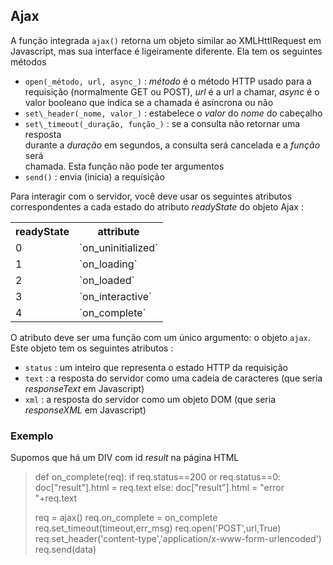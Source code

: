 Ajax
----

A função integrada `ajax()` retorna um objeto similar ao
XMLHttlRequest em Javascript, mas sua interface é ligeiramente
diferente. Ela tem os seguintes métodos

- `open(_método, url, async_)` : _método_ é o método HTTP usado para a  
  requisição (normalmente GET ou POST), _url_ é a url a chamar, _async_ é o  
  valor booleano que indica se a chamada é asíncrona ou não  
- `set\_header(_nome, valor_)` : estabelece o _valor_ do _nome_ do cabeçalho  
- `set\_timeout(_duração, função_)` : se a consulta não retornar uma resposta  
  durante a _duração_ em segundos, a consulta será cancelada e a _função_ será  
  chamada. Esta função não pode ter argumentos  
- `send()` : envia (inicia) a requisição  

Para interagir com o servidor, você deve usar os seguintes atributos correspondentes a cada estado do atributo _readyState_ do objeto Ajax :  
<p><table><tr><th>readyState</th><th>attribute</th></tr>
<tr><td>0</td><td>`on_uninitialized`</td></tr>
<tr><td>1</td><td>`on_loading`</td></tr>
<tr><td>2</td><td>`on_loaded`</td></tr>
<tr><td>3</td><td>`on_interactive`</td></tr>
<tr><td>4</td><td>`on_complete`</td></tr>
</table>

O atributo deve ser uma função com um único argumento: o objeto `ajax`. Este objeto tem os seguintes atributos : 

- `status` : um inteiro que representa o estado HTTP da requisição  
- `text` : a resposta do servidor como uma cadeia de caracteres (que seria _responseText_ em Javascript)  
- `xml` : a resposta do servidor como um objeto DOM (que seria _responseXML_ em Javascript)


### Exemplo  
Supomos que há um DIV com id _result_ na página HTML

>    def on_complete(req):
>        if req.status==200 or req.status==0:
>            doc["result"].html = req.text
>        else:
>            doc["result"].html = "error "+req.text
>    
>    req = ajax()
>    req.on_complete = on_complete
>    req.set_timeout(timeout,err_msg)
>    req.open('POST',url,True)
>    req.set_header('content-type','application/x-www-form-urlencoded')
>    req.send(data)
